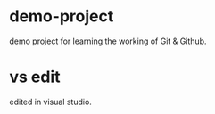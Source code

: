 # demo-project
demo project for learning the working of Git &amp; Github.

# vs edit
edited in visual studio.
